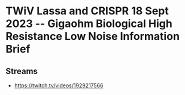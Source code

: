 # TWiV Lassa and CRISPR 18 Sept 2023 -- Gigaohm Biological High Resistance Low Noise Information Brief

## Streams
- https://twitch.tv/videos/1929217566

